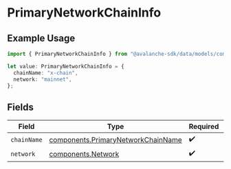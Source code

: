 # PrimaryNetworkChainInfo

## Example Usage

```typescript
import { PrimaryNetworkChainInfo } from "@avalanche-sdk/data/models/components";

let value: PrimaryNetworkChainInfo = {
  chainName: "x-chain",
  network: "mainnet",
};
```

## Fields

| Field                                                                                    | Type                                                                                     | Required                                                                                 | Description                                                                              | Example                                                                                  |
| ---------------------------------------------------------------------------------------- | ---------------------------------------------------------------------------------------- | ---------------------------------------------------------------------------------------- | ---------------------------------------------------------------------------------------- | ---------------------------------------------------------------------------------------- |
| `chainName`                                                                              | [components.PrimaryNetworkChainName](../../models/components/primarynetworkchainname.md) | :heavy_check_mark:                                                                       | N/A                                                                                      |                                                                                          |
| `network`                                                                                | [components.Network](../../models/components/network.md)                                 | :heavy_check_mark:                                                                       | N/A                                                                                      | mainnet                                                                                  |